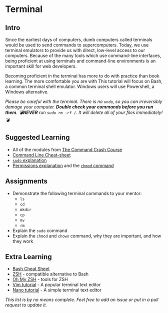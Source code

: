 # Terminal

## Intro

Since the earliest days of computers, dumb computers called terminals would be used to send commands to supercomputers. Today, we use terminal emulators to provide us with direct, low-level access to our computers. Because of the many tools which use command-line interfaces, being proficient at using terminals and command-line environments is an important skill for web developers. 

Becoming proficient in the terminal has more to do with practice than book learning. The more comfortable you are with 
This tutorial will focus on Bash, a common terminal shell emulator. Windows users will use Powershell, a Windows alternative.

*Please be careful with the terminal. There is no `undo`, so you can irreversibly damage your computer. **Double check your commands before you run them**. 💣**NEVER** run `sudo rm -rf /`. It will delete all of your files immediately!💣*

## Suggested Learning

- All of the modules from [The Command Crash Course](https://learnpythonthehardway.org/book/appendixa.html)
- [Command Line Cheat-sheet](https://www.git-tower.com/blog/command-line-cheat-sheet/)
- [`sudo` explanation](https://linuxacademy.com/blog/linux/linux-commands-for-beginners-sudo/)
- [Permissions explanation](http://www.thegeekstuff.com/2010/04/unix-file-and-directory-permissions/) and the [`chmod` command](http://www.thegeekstuff.com/2010/06/chmod-command-examples)

## Assignments

- Demonstrate the following terminal commands to your mentor:
  - `ls`
  - `cd`
  - `mkdir`
  - `cp`
  - `mv`
  - `rm`
- Explain the `sudo` command
- Explain the `chmod` and `chown` command, why they are important, and how they work

## Extra Learning

- [Bash Cheat Sheet](https://learncodethehardway.org/unix/bash_cheat_sheet.pdf)
- [ZSH](http://zsh.sourceforge.net) - compatible alternative to Bash
- [Oh My ZSH](https://github.com/robbyrussell/oh-my-zsh) - tools for ZSH
- [Vim tutorial](http://www.openvim.com) - A popular terminal text editor
- [Nano tutorial](https://www.howtogeek.com/howto/42980/the-beginners-guide-to-nano-the-linux-command-line-text-editor/) - A simple terminal text editor

*This list is by no means complete. Feel free to add an issue or put in a pull request to update it.*